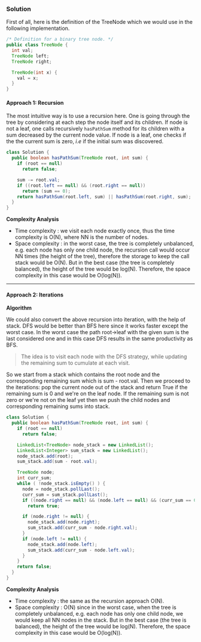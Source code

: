 ### Solution

First of all, here is the definition of the TreeNode which we would use in the following implementation.

```java
/* Definition for a binary tree node. */
public class TreeNode {
  int val;
  TreeNode left;
  TreeNode right;

  TreeNode(int x) {
    val = x;
  }
}
```

#### Approach 1: Recursion

The most intuitive way is to use a recursion here. One is going through the tree by considering at each step the node itself and its children. If node is not a leaf, one calls recursively `hasPathSum` method for its children with a sum decreased by the current node value. If node is a leaf, one checks if the the current sum is zero, *i.e* if the initial sum was discovered.


```java
class Solution {
  public boolean hasPathSum(TreeNode root, int sum) {
    if (root == null)
      return false;

    sum -= root.val;
    if ((root.left == null) && (root.right == null))
      return (sum == 0);
    return hasPathSum(root.left, sum) || hasPathSum(root.right, sum);
  }
}
```

**Complexity Analysis**

* Time complexity : we visit each node exactly once, thus the time complexity is O(N), where NN is the number of nodes.
* Space complexity : in the worst case, the tree is completely unbalanced, e.g. each node has only one child node, the recursion call would occur NN times (the height of the tree), therefore the storage to keep the call stack would be O(N). But in the best case (the tree is completely balanced), the height of the tree would be log(N). Therefore, the space complexity in this case would be O(log(N)).

----

#### Approach 2: Iterations

**Algorithm**

We could also convert the above recursion into iteration, with the help of stack. DFS would be better than BFS here since it works faster except the worst case. In the worst case the path root->leaf with the given sum is the last considered one and in this case DFS results in the same productivity as BFS.

> The idea is to visit each node with the DFS strategy, while updating the remaining sum to cumulate at each visit.

So we start from a stack which contains the root node and the corresponding remaining sum which is sum - root.val. Then we proceed to the iterations: pop the current node out of the stack and return True if the remaining sum is 0 and we're on the leaf node. If the remaining sum is not zero or we're not on the leaf yet then we push the child nodes and corresponding remaining sums into stack.

```java
class Solution {
  public boolean hasPathSum(TreeNode root, int sum) {
    if (root == null)
      return false;

    LinkedList<TreeNode> node_stack = new LinkedList();
    LinkedList<Integer> sum_stack = new LinkedList();
    node_stack.add(root);
    sum_stack.add(sum - root.val);

    TreeNode node;
    int curr_sum;
    while ( !node_stack.isEmpty() ) {
      node = node_stack.pollLast();
      curr_sum = sum_stack.pollLast();
      if ((node.right == null) && (node.left == null) && (curr_sum == 0))
        return true;

      if (node.right != null) {
        node_stack.add(node.right);
        sum_stack.add(curr_sum - node.right.val);
      }
      if (node.left != null) {
        node_stack.add(node.left);
        sum_stack.add(curr_sum - node.left.val);
      }
    }
    return false;
  }
}
```

**Complexity Analysis**

* Time complexity : the same as the recursion approach O(N).
* Space complexity : O(N) since in the worst case, when the tree is completely unbalanced, e.g. each node has only one child node, we would keep all NN nodes in the stack. But in the best case (the tree is balanced), the height of the tree would be log(N). Therefore, the space complexity in this case would be O(log(N)).